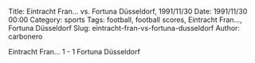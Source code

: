 Title: Eintracht Fran… vs. Fortuna Düsseldorf, 1991/11/30
Date: 1991/11/30 00:00
Category: sports
Tags: football, football scores, Eintracht Fran…, Fortuna Düsseldorf
Slug: eintracht-fran-vs-fortuna-dusseldorf
Author: carbonero


Eintracht Fran… 1 - 1 Fortuna Düsseldorf
